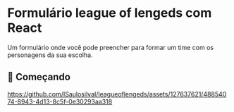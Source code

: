 # Formulário league of lengeds com React
Um formulário onde você pode preencher para formar um time com os personagens da sua escolha.

## 🚀 Começando



https://github.com/ISaulosilvaI/leagueoflengeds/assets/127637621/48854074-8943-4d13-8c5f-0e30293aa318


